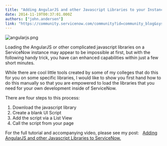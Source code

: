 ```yaml
---
title: "Adding AngularJS and other Javascript Libraries to your Instance"
date: 2014-11-19T00:37:01.000Z
authors: ["john.andersen"]
link: "https://community.servicenow.com/community?id=community_blog&sys_id=0e6c2ea1dbd0dbc01dcaf3231f9619f2"
---
```

<p><img  alt="angularjs.png" class="image-0 jive-image" src="e94fd402db10d704ed6af3231f96196f.iix" style="height: auto; display: block; margin-left: auto; margin-right: auto;"/></p><p class="p1">Loading the AngularJS or other complicated javascript libraries on a ServiceNow instance may appear to be impossible at first, but with the following handy trick, you have can enhanced capabilities within just a few short minutes.</p><p class="p1"></p><p class="p1">While there are cool little tools created by some of my colleges that do this for you on some specific libraries, I would like to show you first hand how to do this manually so that you are empowered to load the libraries that you need for your own development inside of ServiceNow.</p><p class="p1"></p><p class="p1">There are four steps to this process:</p><ol><li>Download the javascript library</li><li>Create a blank UI Script</li><li>Add the script via a List View</li><li>Call the script from your page</li></ol><p class="p1"></p><p class="p1">For the full tutorial and accompanying video, please see my post:   <a title="w.john-james-andersen.com/blog/service-now/adding-angularjs-servicenow-instance.html" href="http://www.john-james-andersen.com/blog/service-now/adding-angularjs-servicenow-instance.html">Adding AngularJS and other Javascript Libraries to ServiceNow.</a></p>